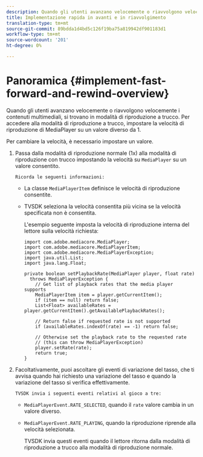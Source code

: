 ```yaml
---
description: Quando gli utenti avanzano velocemente o riavvolgono velocemente i contenuti multimediali, si trovano in modalità di riproduzione a trucco. Per accedere alla modalità di riproduzione a trucco, impostare la velocità di riproduzione di MediaPlayer su un valore diverso da 1.
title: Implementazione rapida in avanti e in riavvolgimento
translation-type: tm+mt
source-git-commit: 89bdda1d4bd5c126f19ba75a819942df901183d1
workflow-type: tm+mt
source-wordcount: '201'
ht-degree: 0%

---
```



# Panoramica {#implement-fast-forward-and-rewind-overview}

Quando gli utenti avanzano velocemente o riavvolgono velocemente i contenuti multimediali, si trovano in modalità di riproduzione a trucco. Per accedere alla modalità di riproduzione a trucco, impostare la velocità di riproduzione di MediaPlayer su un valore diverso da 1.

Per cambiare la velocità, è necessario impostare un valore.

1. Passa dalla modalità di riproduzione normale (1x) alla modalità di riproduzione con trucco impostando la velocità su `MediaPlayer` su un valore consentito.

       Ricorda le seguenti informazioni:
   
   * La classe `MediaPlayerItem` definisce le velocità di riproduzione consentite.
   * TVSDK seleziona la velocità consentita più vicina se la velocità specificata non è consentita.

      L&#39;esempio seguente imposta la velocità di riproduzione interna del lettore sulla velocità richiesta:

      ```
      import com.adobe.mediacore.MediaPlayer; 
      import com.adobe.mediacore.MediaPlayerItem; 
      import com.adobe.mediacore.MediaPlayerException; 
      import java.util.List; 
      import java.lang.Float; 
      
      private boolean setPlaybackRate(MediaPlayer player, float rate)  
        throws MediaPlayerException { 
          // Get list of playback rates that the media player supports 
          MediaPlayerItem item = player.getCurrentItem(); 
          if (item == null) return false; 
          List<Float> availableRates = player.getCurrentItem().getAvailablePlaybackRates(); 
      
          // Return false if requested rate is not supported 
          if (availableRates.indexOf(rate) == -1) return false; 
      
          // Otherwise set the playback rate to the requested rate  
          // (this can throw MediaPlayerException) 
          player.setRate(rate); 
          return true; 
      }
      ```

1. Facoltativamente, puoi ascoltare gli eventi di variazione del tasso, che ti avvisa quando hai richiesto una variazione del tasso e quando la variazione del tasso si verifica effettivamente.

       TVSDK invia i seguenti eventi relativi al gioco a tre:
   
   * `MediaPlayerEvent.RATE_SELECTED`, quando il  `rate` valore cambia in un valore diverso.

   * `MediaPlayerEvent.RATE_PLAYING`, quando la riproduzione riprende alla velocità selezionata.

      TVSDK invia questi eventi quando il lettore ritorna dalla modalità di riproduzione a trucco alla modalità di riproduzione normale.

